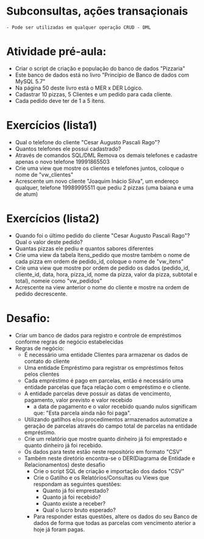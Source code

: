 # Subconsultas, ações transaçionais
	- Pode ser utilizadas em qualquer operação CRUD - DML
# Atividade pré-aula:
- Criar o script de criação e população do banco de dados "Pizzaria"
- Este banco de dados está no livro "Princípio de Banco de dados com MySQL 5.7"
- Na página 50 deste livro está o MER x DER Lógico.
- Cadastrar 10 pizzas, 5 Clientes e um pedido para cada cliente.
- Cada pedido deve ter de 1 a 5 ítens.

# Exercícios (lista1)
- Qual o telefone do cliente "Cesar Augusto Pascali Rago"?
- Quantos telefones ele possui cadastrado?
- Através de comandos SQL/DML Remova os demais telefones e cadastre apenas o novo telefone 19991865503
- Crie uma view que mostre os clientes e telefones juntos, coloque o nome de "vw_clientes"
- Acrescente um novo cliente "Joaquim Inácio Silva", um endereço qualquer, telefone 19989995511 que pediu 2 pizzas (uma baiana e uma de atum)
# Exercícios (lista2)
- Quando foi o último pedido do cliente "Cesar Augusto Pascali Rago"? Qual o valor deste pedido?
- Quantas pizzas ele pediu e quantos sabores diferentes
- Crie uma view da tabela Itens_pedido que mostre também o nome de cada pizza em ordem de pedido_id, coloque o nome de "vw_itens"
- Crie uma view que mostre por ordem de pedido os dados (pedido_id, cliente_id, data, hora, pizza_id, nome da pizza, valor da pizza, subtotal e total), nomeie como "vw_pedidos"
- Acrescente na view anterior o nome do cliente e mostre na ordem de pedido decrescente.

# Desafio:
- Criar um banco de dados para registro e controle de empréstimos conforme regras de negócio estabelecidas
- Regras de negócio:
	- É necessário uma entidade Clientes para armazenar os dados de contato do cliente
	- Uma entidade Empréstimo para registrar os empréstimos feitos pelos clientes
	- Cada empréstimo é pago em parcelas, então é necessário uma entidade parcelas que faça relação com o empréstimo e o cliente.
	- A entidade parcelas deve possuir as datas de vencimento, pagamento, valor previsto e valor recebido
		- a data de pagamento e o valor recebido quando nulos significam que: "Esta parcela ainda não foi paga".
	- Utilizando gatilhos e/ou procedimentos armazenados automatize a geração de parcelas através do campo total de parcelas na entidade empréstimo.
	- Crie um relatório que mostre quanto dinheiro já foi emprestado e quanto dinheiro já foi recebido.
	- Os dados para teste estão neste repositório em formato "CSV"
	- Também neste diretório encontra-se o DER(Diagrama de Entidade e Relacionamentos) deste desafio
		- Crie o script SQL de criação e importação dos dados "CSV"
		- Crie o Gatilho e os Relatórios/Consultas ou Views que respondam as seguintes questões:
			- Quanto já foi emprestado?
			- Quanto já foi recebido?
			- Quanto existe a receber?
			- Qual o lucro bruto esperado?
		- Para responder estas questões, altere os dados do seu Banco de dados de forma que todas as parcelas com vencimento aterior a hoje já foram pagas.